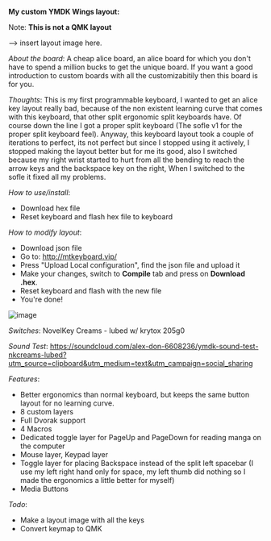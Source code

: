 **My custom YMDK Wings layout:**

Note:
**This is not a QMK layout**

--> insert layout image here.

*About the board*:
A cheap alice board, an alice board for which you don't have to spend a million bucks to get the unique board. If you want a good introduction to custom boards with all the customizabitily then this board is for you.

*Thoughts*:
This is my first programmable keyboard, I wanted to get an alice key layout really bad, because of the non existent learning curve that comes with this keyboard, that other split ergonomic split keyboards have. Of course down the line I got a proper split keyboard (The sofle v1 for the proper split keyboard feel). Anyway, this keyboard layout took a couple of iterations to perfect, its not perfect but since I stopped using it actively, I stopped making the layout better but for me its good, also I switched because my right wrist started to hurt from all the bending to reach the arrow keys and the backspace key on the right, When I switched to the sofle it fixed all my problems.

*How to use/install*:
- Download hex file
- Reset keyboard and flash hex file to keyboard

*How to modify layout*:
- Download json file
- Go to: http://mtkeyboard.vip/
- Press "Upload Local configuration", find the json file and upload it
- Make your changes, switch to **Compile** tab and press on **Download .hex**.
- Reset keyboard and flash with the new file
- You're done!

![image](https://user-images.githubusercontent.com/2576834/182390452-22eaeb87-c6cc-4178-a8f2-9f9daafb08f1.png)

*Switches*: NovelKey Creams - lubed w/ krytox 205g0

*Sound Test*: https://soundcloud.com/alex-don-6608236/ymdk-sound-test-nkcreams-lubed?utm_source=clipboard&utm_medium=text&utm_campaign=social_sharing

*Features*:
- Better ergonomics than normal keyboard, but keeps the same button layout for no learning curve.
- 8 custom layers
- Full Dvorak support
- 4 Macros
- Dedicated toggle layer for PageUp and PageDown for reading manga on the computer
- Mouse layer, Keypad layer
- Toggle layer for placing Backspace instead of the split left spacebar (I use my left right hand only for space, my left thumb did nothing so I made the ergonomics a little better for myself)
- Media Buttons

*Todo*:
- Make a layout image with all the keys
- Convert keymap to QMK